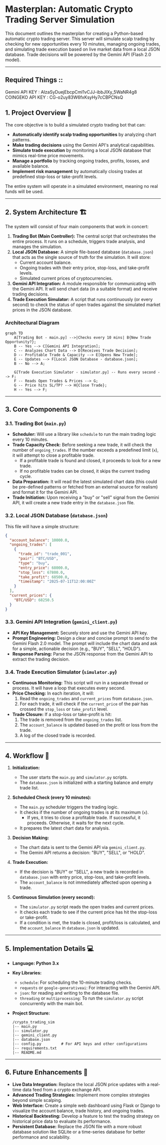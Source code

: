 # Masterplan: Automatic Crypto Trading Server Simulation

This document outlines the masterplan for creating a Python-based automatic crypto trading server. This server will simulate scalp trading by checking for new opportunities every 10 minutes, managing ongoing trades, and simulating trade execution based on live market data from a local JSON database. Trade decisions will be powered by the Gemini API (Flash 2.0 model).

-----

## Required Things :: 

Gemini API KEY :  AIzaSyDuejEbcpCml1vCJJ-ibbJIXy_5WaNR4g8
COINGEKO API KEY : CG-o2uy83W6fxKsyHy7cCBPCNsQ	

## **1. Project Overview** 📝

The core objective is to build a simulated crypto trading bot that can:

  * **Automatically identify scalp trading opportunities** by analyzing chart patterns.
  * **Make trading decisions** using the Gemini API's analytical capabilities.
  * **Simulate trade execution** by monitoring a local JSON database that mimics real-time price movements.
  * **Manage a portfolio** by tracking ongoing trades, profits, losses, and available balance.
  * **Implement risk management** by automatically closing trades at predefined stop-loss or take-profit levels.

The entire system will operate in a simulated environment, meaning no real funds will be used.

-----

## **2. System Architecture** 🏗️

The system will consist of four main components that work in concert:

1.  **Trading Bot (Main Controller):** The central script that orchestrates the entire process. It runs on a schedule, triggers trade analysis, and manages the simulation.
2.  **Local JSON Database:** A simple file-based database (`database.json`) that acts as the single source of truth for the simulation. It will store:
      * Current account balance.
      * Ongoing trades with their entry price, stop-loss, and take-profit levels.
      * Simulated current prices of cryptocurrencies.
3.  **Gemini API Integration:** A module responsible for communicating with the Gemini API. It will send chart data (in a suitable format) and receive trading decisions.
4.  **Trade Execution Simulator:** A script that runs continuously (or every second) to check the status of open trades against the simulated market prices in the JSON database.

### **Architectural Diagram**

```mermaid
graph TD
    A[Trading Bot - main.py] -->|Checks every 10 mins| B{New Trade Opportunity?};
    B -- Yes --> C[Gemini API Integration];
    C -- Analyzes Chart Data --> D[Receives Trade Decision];
    D -- Profitable Trade & Capacity --> E[Opens New Trade];
    E -- Updates --> F[Local JSON Database - database.json];
    B -- No --> A;

    G[Trade Execution Simulator - simulator.py] -- Runs every second --> F;
    F -- Reads Open Trades & Prices --> G;
    G -- Price hits SL/TP? --> H{Close Trade};
    H -- Yes --> F;
```

-----

## **3. Core Components** ⚙️

### **3.1. Trading Bot (`main.py`)**

  * **Scheduler:** Will use a library like `schedule` to run the main trading logic every 10 minutes.
  * **Trade Capacity Check:** Before seeking a new trade, it will check the number of `ongoing_trades`. If the number exceeds a predefined limit (`x`), it will attempt to close a profitable trade.
      * If a profitable trade is found and closed, it proceeds to look for a new trade.
      * If no profitable trades can be closed, it skips the current trading cycle.
  * **Data Preparation:** It will read the latest simulated chart data (this could be pre-defined patterns or fetched from an external source for realism) and format it for the Gemini API.
  * **Trade Initiation:** Upon receiving a "buy" or "sell" signal from the Gemini API, it will create a new trade entry in the `database.json` file.

### **3.2. Local JSON Database (`database.json`)**

This file will have a simple structure:

```json
{
  "account_balance": 10000.0,
  "ongoing_trades": [
    {
      "trade_id": "trade_001",
      "pair": "BTC/USD",
      "type": "buy",
      "entry_price": 68000.0,
      "stop_loss": 67800.0,
      "take_profit": 68500.0,
      "timestamp": "2025-07-11T12:00:00Z"
    }
  ],
  "current_prices": {
    "BTC/USD": 68250.5
  }
}
```

### **3.3. Gemini API Integration (`gemini_client.py`)**

  * **API Key Management:** Securely store and use the Gemini API key.
  * **Prompt Engineering:** Design a clear and concise prompt to send to the Gemini Flash 2.0 model. The prompt will include the chart data and ask for a simple, actionable decision (e.g., "BUY", "SELL", "HOLD").
  * **Response Parsing:** Parse the JSON response from the Gemini API to extract the trading decision.

### **3.4. Trade Execution Simulator (`simulator.py`)**

  * **Continuous Monitoring:** This script will run in a separate thread or process. It will have a loop that executes every second.
  * **Price Checking:** In each iteration, it will:
    1.  Read the `ongoing_trades` and `current_prices` from `database.json`.
    2.  For each trade, it will check if the `current_price` of the pair has crossed the `stop_loss` or `take_profit` level.
  * **Trade Closure:** If a stop-loss or take-profit is hit:
    1.  The trade is removed from the `ongoing_trades` list.
    2.  The `account_balance` is updated based on the profit or loss from the trade.
    3.  A log of the closed trade is recorded.

-----

## **4. Workflow** 🔄

1.  **Initialization:**

      * The user starts the `main.py` and `simulator.py` scripts.
      * The `database.json` is initialized with a starting balance and empty trade list.

2.  **Scheduled Check (every 10 minutes):**

      * The `main.py` scheduler triggers the trading logic.
      * It checks if the number of ongoing trades is at its maximum (`x`).
          * If yes, it tries to close a profitable trade. If successful, it proceeds. Otherwise, it waits for the next cycle.
      * It prepares the latest chart data for analysis.

3.  **Decision Making:**

      * The chart data is sent to the Gemini API via `gemini_client.py`.
      * The Gemini API returns a decision: "BUY", "SELL", or "HOLD".

4.  **Trade Execution:**

      * If the decision is "BUY" or "SELL", a new trade is recorded in `database.json` with entry price, stop-loss, and take-profit levels.
      * The `account_balance` is not immediately affected upon opening a trade.

5.  **Continuous Simulation (every second):**

      * The `simulator.py` script reads the open trades and current prices.
      * It checks each trade to see if the current price has hit the stop-loss or take-profit.
      * If a condition is met, the trade is closed, profit/loss is calculated, and the `account_balance` in `database.json` is updated.

-----

## **5. Implementation Details** 💻

  * **Language:** **Python 3.x**

  * **Key Libraries:**

      * `schedule`: For scheduling the 10-minute trading checks.
      * `requests` or `google-generativeai`: For interacting with the Gemini API.
      * `json`: for reading and writing to the database file.
      * `threading` or `multiprocessing`: To run the `simulator.py` script concurrently with the main bot.

  * **Project Structure:**

    ```
    /crypto_trading_sim
    |-- main.py
    |-- simulator.py
    |-- gemini_client.py
    |-- database.json
    |-- config.py         # For API keys and other configurations
    |-- requirements.txt
    |-- README.md
    ```

-----

## **6. Future Enhancements** 🚀

  * **Live Data Integration:** Replace the local JSON price updates with a real-time data feed from a crypto exchange API.
  * **Advanced Trading Strategies:** Implement more complex strategies beyond simple scalping.
  * **Web Interface:** Create a simple web dashboard using Flask or Django to visualize the account balance, trade history, and ongoing trades.
  * **Historical Backtesting:** Develop a feature to test the trading strategy on historical price data to evaluate its performance.
  * **Persistent Database:** Replace the JSON file with a more robust database solution like SQLite or a time-series database for better performance and scalability.